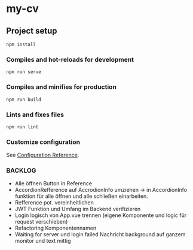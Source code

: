 # my-cv

## Project setup

```
npm install
```

### Compiles and hot-reloads for development

```
npm run serve
```

### Compiles and minifies for production

```
npm run build
```

### Lints and fixes files

```
npm run lint
```

### Customize configuration

See [Configuration Reference](https://cli.vuejs.org/config/).

### BACKLOG

- Alle öffnen Button in Reference
- AccordionRefference auf AccrodionInfo umziehen
  -> in AccordionInfo funktion für alle öffnen und alle schließen einarbeiten.
- Refference pot. vereinheitlichen
- JWT Funktion und Umfang im Backend verifizieren
- Login logisch von App.vue trennen (eigene Komponente und logic für request verschieben)
- Refactoring Komponentennamen
- Waiting for server und login failed Nachricht background auf ganzem monitor und text mittig
